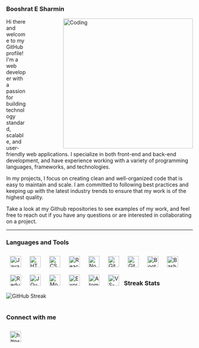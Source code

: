 ### Booshrat E Sharmin

<img align="right" width="350px" alt="Coding" style="margin-left:100px;" src="https://thumbs.gfycat.com/CalmKeyEidolonhelvum-max-1mb.gif" />

Hi there and welcome to my GitHub profile! I'm a web developer with a passion for building technology standard, scalable, and user-friendly web applications. I specialize in both front-end and back-end development, and have experience working with a variety of programming languages, frameworks, and technologies.

In my projects, I focus on creating clean and well-organized code that is easy to maintain and scale. I am committed to following best practices and keeping up with the latest industry trends to ensure that my work is of the highest quality.

Take a look at my Github repositories to see examples of my work, and feel free to reach out if you have any questions or are interested in collaborating on a project.

---

### Languages and Tools

<!-- <div style="display=grid;grid-coulumn-template="> -->
<img align="left" alt="JavaScript" width="30px" style="padding:10px 10px;" src="https://cdn.jsdelivr.net/gh/devicons/devicon/icons/javascript/javascript-original.svg" />
<img align="left" alt="HTML" width="30px" style="padding:10px 10px;" src="https://cdn.jsdelivr.net/gh/devicons/devicon/icons/html5/html5-plain.svg" />
<img align="left" alt="CSS" width="30px" style="padding:10px 10px;" src="https://cdn.jsdelivr.net/gh/devicons/devicon/icons/css3/css3-plain.svg" />
<img align="left" alt="React" width="30px" style="padding:10px 10px;" src="https://cdn.jsdelivr.net/gh/devicons/devicon/icons/react/react-original.svg" />
<img align="left" alt="NodeJS" width="30px" style="padding:10px 10px;" src="https://cdn.jsdelivr.net/gh/devicons/devicon/icons/nodejs/nodejs-original.svg" />
<img align="left" alt="Git" width="30px" style="padding:10px 10px;" src="https://cdn.jsdelivr.net/gh/devicons/devicon/icons/git/git-plain.svg" />
<img align="left" alt="GitHub" width="30px" style="padding:10px 10px;" src="https://cdn.jsdelivr.net/gh/devicons/devicon/icons/github/github-original.svg" />
<img align="left" alt="Bootstrap" width="30px" style="padding:10px 10px;" src="https://cdn.jsdelivr.net/gh/devicons/devicon/icons/bootstrap/bootstrap-original.svg" />
<img align="left" alt="Bash" width="30px" style="padding:10px 10px" src="https://cdn.jsdelivr.net/gh/devicons/devicon/icons/bash/bash-original.svg" />
<img align="left" alt="Redux" width="30px" style="padding:10px 10px;" src="https://cdn.jsdelivr.net/gh/devicons/devicon/icons/redux/redux-original.svg" />
<img align="left" alt="JQuery" width="30px" style="padding:10px 10px;" src="https://cdn.jsdelivr.net/gh/devicons/devicon/icons/jquery/jquery-original.svg" />
<img align="left" alt="MongoDB" width="30px" style="padding:10px 10px;" src="https://cdn.jsdelivr.net/gh/devicons/devicon/icons/mongodb/mongodb-original.svg" />
<img align="left" alt="Express" width="30px" style="padding:10px 10px;" src="https://cdn.jsdelivr.net/gh/devicons/devicon/icons/express/express-original.svg" />
<img align="left" alt="Atom" width="30px" style="padding:10px 10px;" src="https://cdn.jsdelivr.net/gh/devicons/devicon/icons/atom/atom-original.svg" />
<img align="left" alt="VS-Code" width="30px" style="padding:10px 10px;" src="https://cdn.jsdelivr.net/gh/devicons/devicon/icons/visualstudio/visualstudio-plain.svg" />
<br />
<br />

#

### Streak Stats

<!-- ![Booshrat's GitHub stats](https://github-readme-stats.vercel.app/api?username=booshrat&show_icons=true&theme=gruvbox) -->

![GitHub Streak](https://streak-stats.demolab.com?user=Booshrat&theme=gruvbox&border_radius=4.5)

#


### Connect with me
<a href="https://www.linkedin.com/in/booshrat/" target="blank">
 <img src="https://cdn.jsdelivr.net/gh/devicons/devicon/icons/linkedin/linkedin-original.svg" alt="https://www.linkedin.com/in/booshrat/" 
 width="30px" style="padding:10px 10px"/>
</a>


<!--
**Booshrat/Booshrat** is a ✨ _special_ ✨ repository because its `README.md` (this file) appears on your GitHub profile.

Here are some ideas to get you started:

- 🔭 I’m currently working on ...
- 🌱 I’m currently learning ...
- 👯 I’m looking to collaborate on ...
- 🤔 I’m looking for help with ...
- 💬 Ask me about ...
- 📫 How to reach me: ...
- 😄 Pronouns: ...
- ⚡ Fun fact: ...
-->
